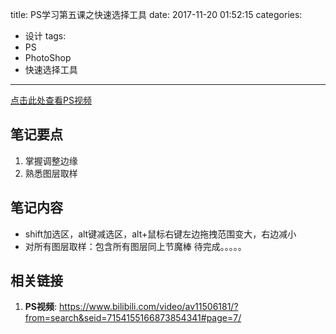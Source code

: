 title: PS学习第五课之快速选择工具
date: 2017-11-20 01:52:15
categories:
- 设计
tags:
- PS
- PhotoShop
- 快速选择工具
---
[点击此处查看PS视频](https://www.bilibili.com/video/av11506181/?from=search&seid=7154155166873854341#page=7)
## 笔记要点
1. 掌握调整边缘
1. 熟悉图层取样
<!-- more -->
## 笔记内容
<style>
    img{
        width: 300px;
    }
</style>
- shift加选区，alt键减选区，alt+鼠标右键左边拖拽范围变大，右边减小
- 对所有图层取样：包含所有图层同上节魔棒
待完成。。。。。
## 相关链接
1. **PS视频**: <https://www.bilibili.com/video/av11506181/?from=search&seid=7154155166873854341#page=7/>